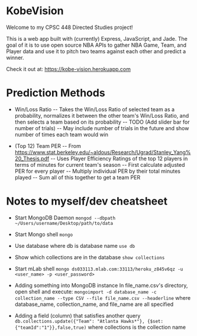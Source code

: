 # KobeVision
Welcome to my CPSC 448 Directed Studies project!

This is a web app built with (currently) Express, JavaScript, and Jade. 
The goal of it is to use open source NBA APIs to gather NBA Game, Team, and Player data and use it to pitch
two teams against each other and predict a winner.

Check it out at: https://kobe-vision.herokuapp.com

# Prediction Methods
- Win/Loss Ratio
-- Takes the Win/Loss Ratio of selected team as a probability, normalizes it between the other team's Win/Loss Ratio, and then selects a team based on its probability
-- TODO (Add slider bar for number of trials)
-- May include number of trials in the future and show number of times each team would win

- (Top 12) Team PER
-- From https://www.stat.berkeley.edu/~aldous/Research/Ugrad/Stanley_Yang%20_Thesis.pdf
-- Uses Player Efficiency Ratings of the top 12 players in terms of minutes for current team's season
-- First calculate adjusted PER for every player
-- Multiply individual PER by their total minutes played 
-- Sum all of this together to get a team PER

# Notes to myself/dev cheatsheet
- Start MongoDB Daemon
`mongod --dbpath ~/Users/username/Desktop/path/to/data`
- Start Mongo shell
`mongo`
- Use database where db is database name
`use db` 
- Show which collections are in the database
`show collections`
- Start mLab shell
`mongo ds033113.mlab.com:33113/heroku_z845v6qz -u <user_name> -p <user_password>`

- Adding something into MongoDB instance
In file_name.csv's directory, open shell and execute:
`mongoimport -d database_name -c collection_name --type CSV --file file_name.csv --headerline`
where database_name, collection_name, and file_name are all specified

- Adding a field (column) that satisfies another query
`db.collections.update({"Team": "Atlanta Hawks*"}, {$set: {"teamId":"1"}},false,true)`
where collections is the collection name
